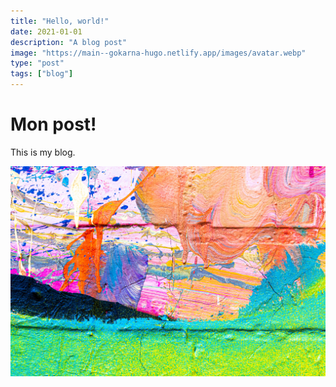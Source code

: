 ```yaml
---
title: "Hello, world!"
date: 2021-01-01
description: "A blog post"
image: "https://main--gokarna-hugo.netlify.app/images/avatar.webp"
type: "post"
tags: ["blog"]
---
```

# Mon post!

This is my blog.

![image blog](images/../../../static/images/avatar.jpg "a title")